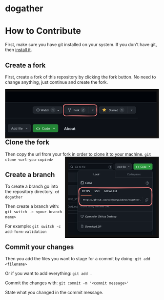 # dogather

# How to Contribute
First, make sure you have git installed on your system.
If you don't have git, then [install it](https://git-scm.com/downloads).

## Create a fork
First, create a fork of this repository by clicking the fork button.
No need to change anything, just continue and create the fork.

<img src='./docs/images/fork-repo.png' align='right' alt='create-a-fork'/>

## Clone the fork
Then copy the url from your fork in order to clone it to your machine.
<img src='./docs/images/clone-repo.png' align='right' alt='copy-repo-url'/>
`git clone <url-you-copied>`

## Create a branch
To create a branch go into the repository directory.
`cd dogather`

Then create a branch with:
`git switch -c <your-branch-name>`

For example:
`git switch -c add-form-validation`

## Commit your changes
Then you add the files you want to stage for a commit by doing:
`git add <filename>`

Or if you want to add everything:
`git add .`

Commit the changes with:
`git commit -m '<commit message>'`

State what you changed in the commit message.


